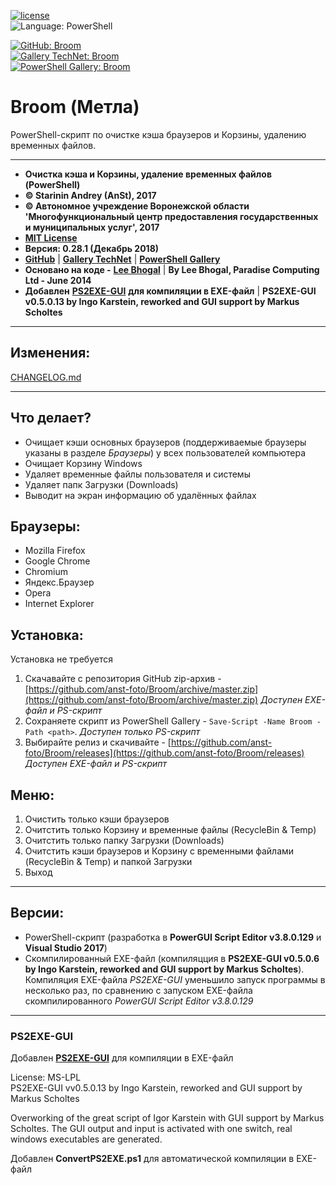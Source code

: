[![license](https://img.shields.io/github/license/mashape/apistatus.svg)](https://github.com/anst-foto/Broom/blob/master/LICENSE)  
![Language: PowerShell](https://img.shields.io/badge/language-PowerShell-blue.svg)

[![GitHub: Broom](https://img.shields.io/badge/GitHub-Broom-orange.svg)](https://github.com/anst-foto/Broom)  
[![Gallery TechNet: Broom](https://img.shields.io/badge/Gallery%20TechNet-Broom-orange.svg)](https://gallery.technet.microsoft.com/PowerShell-f24f32cb)  
[![PowerShell Gallery: Broom](https://img.shields.io/badge/PowerShell%20Gallery-Broom-orange.svg)](https://www.powershellgallery.com/packages/Broom)

# Broom \(Метла\)

PowerShell-скрипт по очистке кэша браузеров и Корзины, удалению временных файлов.

---

* **Очистка кэша и Корзины, удаление временных файлов \(PowerShell\)**
* **© Starinin Andrey \(AnSt\), 2017**
* **© Автономное учреждение Воронежской области 'Многофункциональный центр предоставления государственных и муниципальных услуг', 2017**
* [**MIT License**](/LICENSE)
* **Версия: 0.28.1 \(Декабрь 2018\)**
* [**GitHub**](https://github.com/anst-foto/Broom) \| [**Gallery TechNet**](https://gallery.technet.microsoft.com/PowerShell-f24f32cb) \| [**PowerShell Gallery**](https://www.powershellgallery.com/packages/Broom)
* **Основано на коде -** [**Lee Bhogal**](https://github.com/lemtek/Powershell) \| **By Lee Bhogal, Paradise Computing Ltd - June 2014**
* **Добавлен** [**PS2EXE-GUI**](https://gallery.technet.microsoft.com/scriptcenter/PS2EXE-GUI-Convert-e7cb69d5) **для компиляции в EXE-файл** \| **PS2EXE-GUI v0.5.0.13 by Ingo Karstein, reworked and GUI support by Markus Scholtes**

---

## Изменения:

[CHANGELOG.md](/CHANGELOG.md)

---

## Что делает?

* Очищает кэши основных браузеров \(поддерживаемые браузеры указаны в разделе _Браузеры_\) у всех пользователей компьютера
* Очищает Корзину Windows
* Удаляет временные файлы пользователя и системы
* Удаляет папк Загрузки \(Downloads\)
* Выводит на экран информацию об удалённых файлах

## Браузеры:

* Mozilla Firefox
* Google Chrome
* Chromium
* Яндекс.Браузер
* Opera
* Internet Explorer

## Установка:

Установка не требуется  
1. Скачавайте с репозитория GitHub zip-архив - [https://github.com/anst-foto/Broom/archive/master.zip](https://github.com/anst-foto/Broom/archive/master.zip) _Доступен EXE-файл и PS-скрипт_  
2. Сохраняете скрипт из PowerShell Gallery - `Save-Script -Name Broom -Path <path>`. _Доступен только PS-скрипт_
3. Выбирайте релиз и скачивайте - [https://github.com/anst-foto/Broom/releases](https://github.com/anst-foto/Broom/releases) _Доступен EXE-файл и PS-скрипт_

## Меню:

1. Очистить только кэши браузеров
2. Очитстить только Корзину и временные файлы \(RecycleBin & Temp\)
3. Очитстить только папку Загрузки \(Downloads\)
4. Очитстить кэши браузеров и Корзину с временными файлами \(RecycleBin & Temp\) и папкой Загрузки
5. Выход

---

## Версии:

* PowerShell-скрипт \(разработка в **PowerGUI Script Editor v3.8.0.129** и **Visual Studio 2017**\)
* Скомпилированный EXE-файл \(компиляцция в **PS2EXE-GUI v0.5.0.6 by Ingo Karstein, reworked and GUI support by Markus Scholtes**\). Компиляция EXE-файла _PS2EXE-GUI_ уменьшило запуск программы в несколько раз, по сравнению с запуском EXE-файла скомпилированного _PowerGUI Script Editor v3.8.0.129_

---

### PS2EXE-GUI

Добавлен [**PS2EXE-GUI**](https://gallery.technet.microsoft.com/scriptcenter/PS2EXE-GUI-Convert-e7cb69d5) для компиляции в EXE-файл

License: MS-LPL  
PS2EXE-GUI vv0.5.0.13 by Ingo Karstein, reworked and GUI support by Markus Scholtes

Overworking of the great script of Igor Karstein with GUI support by Markus Scholtes.
The GUI output and input is activated with one switch, real windows executables are generated.

Добавлен **ConvertPS2EXE.ps1** для автоматической компиляции в EXE-файл
